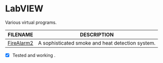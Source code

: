 # LabVIEW
Various virtual programs.

| FILENAME       | DESCRIPTION |
|----------------|-------------|
| [FireAlarm2](https://github.com/BroadbentT/Project-FireAlarm2) | A sophisticated smoke and heat detection system. |

- [X] Tested and working .

